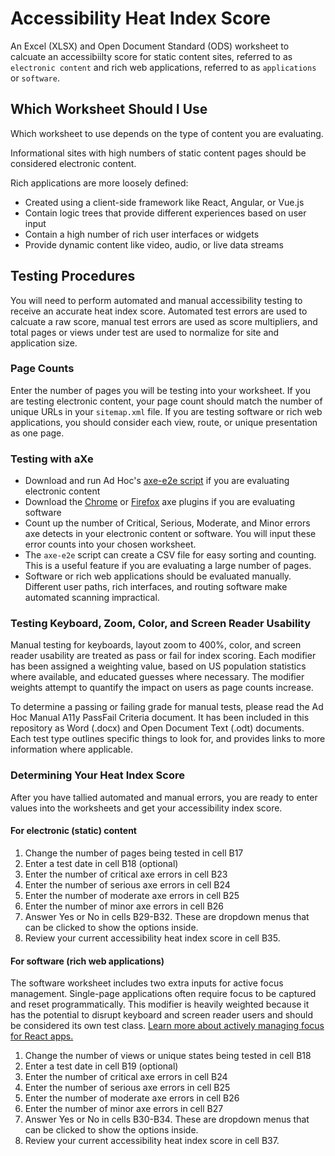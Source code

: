 # Accessibility Heat Index Score

An Excel (XLSX) and Open Document Standard (ODS) worksheet to calcuate an accessibiilty score for static content sites, referred to as `electronic content` and rich web applications, referred to as `applications` or `software`.

## Which Worksheet Should I Use

Which worksheet to use depends on the type of content you are evaluating.

Informational sites with high numbers of static content pages should be considered electronic content.

Rich applications are more loosely defined:

* Created using a client-side framework like React, Angular, or Vue.js
* Contain logic trees that provide different experiences based on user input
* Contain a high number of rich user interfaces or widgets
* Provide dynamic content like video, audio, or live data streams

## Testing Procedures

You will need to perform automated and manual accessibility testing to receive an accurate heat index score. Automated test errors are used to calcuate a raw score, manual test errors are used as score multipliers, and total pages or views under test are used to normalize for site and application size.

### Page Counts

Enter the number of pages you will be testing into your worksheet. If you are testing electronic content, your page count should match the number of unique URLs in your `sitemap.xml` file. If you are testing software or rich web applications, you should consider each view, route, or unique presentation as one page.

### Testing with aXe

* Download and run Ad Hoc's [axe-e2e script](https://github.com/adhocteam/a11y-snippets/tree/master/test-scripts/axe-e2e) if you are evaluating electronic content
* Download the [Chrome](https://chrome.google.com/webstore/detail/axe/lhdoppojpmngadmnindnejefpokejbdd?hl=en-US) or [Firefox](https://addons.mozilla.org/en-US/firefox/addon/axe-devtools/) axe plugins if you are evaluating software
* Count up the number of Critical, Serious, Moderate, and Minor errors axe detects in your electronic content or software. You will input these error counts into your chosen worksheet.
* The `axe-e2e` script can create a CSV file for easy sorting and counting. This is a useful feature if you are evaluating a large number of pages.
* Software or rich web applications should be evaluated manually. Different user paths, rich interfaces, and routing software make automated scanning impractical.

### Testing Keyboard, Zoom, Color, and Screen Reader Usability

Manual testing for keyboards, layout zoom to 400%, color, and screen reader usability are treated as pass or fail for index scoring. Each modifier has been assigned a weighting value, based on US population statistics where available, and educated guesses where necessary. The modifier weights attempt to quantify the impact on users as page counts increase.

To determine a passing or failing grade for manual tests, please read the Ad Hoc Manual A11y PassFail Criteria document. It has been included in this repository as Word (.docx) and Open Document Text (.odt) documents. Each test type outlines specific things to look for, and provides links to more information where applicable.

### Determining Your Heat Index Score

After you have tallied automated and manual errors, you are ready to enter values into the worksheets and get your accessibility index score.

#### For electronic (static) content

1. Change the number of pages being tested in cell B17
2. Enter a test date in cell B18 (optional)
3. Enter the number of critical axe errors in cell B23
4. Enter the number of serious axe errors in cell B24
5. Enter the number of moderate axe errors in cell B25
6. Enter the number of minor axe errors in cell B26
7. Answer Yes or No in cells B29-B32. These are dropdown menus that can be clicked to show the options inside.
8. Review your current accessibility heat index score in cell B35.

#### For software (rich web applications)

The software worksheet includes two extra inputs for active focus management. Single-page applications often require focus to be captured and reset programmatically. This modifier is heavily weighted because it has the potential to disrupt keyboard and screen reader users and should be considered its own test class. [Learn more about actively managing focus for React apps.](https://adhocteam.us/2018/02/20/developer-driven-focus-management-for-single-page-applications/)

1. Change the number of views or unique states being tested in cell B18
2. Enter a test date in cell B19 (optional)
3. Enter the number of critical axe errors in cell B24
4. Enter the number of serious axe errors in cell B25
5. Enter the number of moderate axe errors in cell B26
6. Enter the number of minor axe errors in cell B27
7. Answer Yes or No in cells B30-B34. These are dropdown menus that can be clicked to show the options inside.
8. Review your current accessibility heat index score in cell B37.
